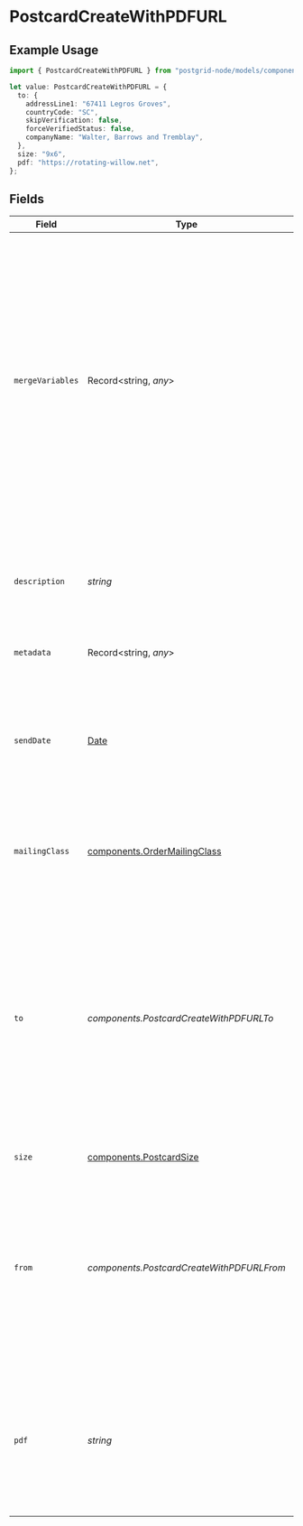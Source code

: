 # PostcardCreateWithPDFURL

## Example Usage

```typescript
import { PostcardCreateWithPDFURL } from "postgrid-node/models/components";

let value: PostcardCreateWithPDFURL = {
  to: {
    addressLine1: "67411 Legros Groves",
    countryCode: "SC",
    skipVerification: false,
    forceVerifiedStatus: false,
    companyName: "Walter, Barrows and Tremblay",
  },
  size: "9x6",
  pdf: "https://rotating-willow.net",
};
```

## Fields

| Field                                                                                                                                                                                                                                                                     | Type                                                                                                                                                                                                                                                                      | Required                                                                                                                                                                                                                                                                  | Description                                                                                                                                                                                                                                                               |
| ------------------------------------------------------------------------------------------------------------------------------------------------------------------------------------------------------------------------------------------------------------------------- | ------------------------------------------------------------------------------------------------------------------------------------------------------------------------------------------------------------------------------------------------------------------------- | ------------------------------------------------------------------------------------------------------------------------------------------------------------------------------------------------------------------------------------------------------------------------- | ------------------------------------------------------------------------------------------------------------------------------------------------------------------------------------------------------------------------------------------------------------------------- |
| `mergeVariables`                                                                                                                                                                                                                                                          | Record<string, *any*>                                                                                                                                                                                                                                                     | :heavy_minus_sign:                                                                                                                                                                                                                                                        | These will be merged with the variables in the template or HTML you create this order with. The keys in this object should match the variable names in the template _exactly_ as they are case-sensitive. Note that these _do not_ apply to PDFs uploaded with the order. |
| `description`                                                                                                                                                                                                                                                             | *string*                                                                                                                                                                                                                                                                  | :heavy_minus_sign:                                                                                                                                                                                                                                                        | An optional string describing this resource. Will be visible in the API and the dashboard.                                                                                                                                                                                |
| `metadata`                                                                                                                                                                                                                                                                | Record<string, *any*>                                                                                                                                                                                                                                                     | :heavy_minus_sign:                                                                                                                                                                                                                                                        | See the section on Metadata.                                                                                                                                                                                                                                              |
| `sendDate`                                                                                                                                                                                                                                                                | [Date](https://developer.mozilla.org/en-US/docs/Web/JavaScript/Reference/Global_Objects/Date)                                                                                                                                                                             | :heavy_minus_sign:                                                                                                                                                                                                                                                        | This order will transition from `ready` to `printing` on the day after this date. You can use this parameter to schedule orders for a future date.                                                                                                                        |
| `mailingClass`                                                                                                                                                                                                                                                            | [components.OrderMailingClass](../../models/components/ordermailingclass.md)                                                                                                                                                                                              | :heavy_minus_sign:                                                                                                                                                                                                                                                        | The mailing class of this order. If not provided, automatically set to `first_class`.                                                                                                                                                                                     |
| `to`                                                                                                                                                                                                                                                                      | *components.PostcardCreateWithPDFURLTo*                                                                                                                                                                                                                                   | :heavy_check_mark:                                                                                                                                                                                                                                                        | The recipient of this order. You can either supply the contact information inline here or provide a contact ID. PostGrid will automatically deduplicate contacts regardless of whether you provide the information inline here or call the contact creation endpoint.     |
| `size`                                                                                                                                                                                                                                                                    | [components.PostcardSize](../../models/components/postcardsize.md)                                                                                                                                                                                                        | :heavy_check_mark:                                                                                                                                                                                                                                                        | The size of the postcard.                                                                                                                                                                                                                                                 |
| `from`                                                                                                                                                                                                                                                                    | *components.PostcardCreateWithPDFURLFrom*                                                                                                                                                                                                                                 | :heavy_minus_sign:                                                                                                                                                                                                                                                        | The contact information of the sender. You can pass contact information inline here just like you can for the `to`. Unlike other order types, the sender address is optional for postcards.                                                                               |
| `pdf`                                                                                                                                                                                                                                                                     | *string*                                                                                                                                                                                                                                                                  | :heavy_check_mark:                                                                                                                                                                                                                                                        | A URL pointing to a 2 page PDF file. The first page is the front of the postcard and the second page is the back (where the address will be stamped on).                                                                                                                  |